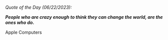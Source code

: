 *Quote of the Day (06/22/2023):*

_**People who are crazy enough to think they can change the world, are the ones who do.**_

Apple Computers
